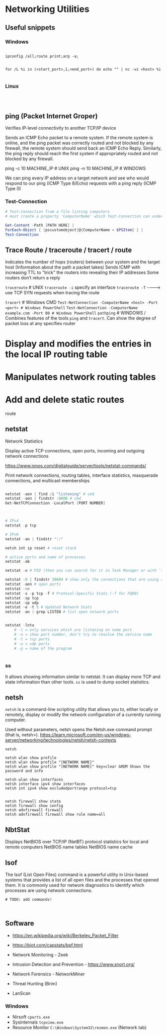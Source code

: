 # Networking Utilities








## Useful snippets

### Windows
```

ipconfig /all;route print;arp -a;


for /L %i in (<start_port>,1,<end_port>) do echo "" | nc -vz <host> %i


```




### Linux
```



```

















## ping (Packet Internet Groper)

Verifies IP-level connectivity to another TCP/IP device

Sends an ICMP Echo packet to a remote system. If the remote system is online, and the ping packet was correctly routed and not blocked by any firewall, the remote system should send back an ICMP Echo Reply. Similarly, the ping reply should reach the first system if appropriately routed and not blocked by any firewall.

ping -c 10 MACHINE_IP # UNIX
ping -n 10 MACHINE_IP # WINDOWS
	
We can ping every IP address on a target network and see who would respond to our ping (ICMP Type 8/Echo) requests with a ping reply (ICMP Type 0)



	
### Test-Connection
```powershell
# Test-Connection from a file listing computers
# must create a property 'ComputerName' which Test-Connection can understand

Get-Content -Path [PATH HERE] |
ForEach-Object { [pscustomobject]@{ComputerName = $PSItem} } |
Test-Connection

```


















## Trace Route / traceroute / tracert / route
Indicates the number of hops (routers) between your system and the target host (Information about the path a packet takes)
Sends ICMP with increasing TTL to "trick" the routers into revealing their IP addresses
Some routers don’t return a reply


`traceroute` # UNIX
`traceroute -i`  specify an interface
`traceroute -T` ---->  use TCP SYN requests when tracing the route


`tracert` # Windows CMD
`Test-NetConnection -ComputerName <host> -Port <port> # Windows PowerShell`
`Test-NetConnection -ComputerName example.com -Port 80 # Windows PowerShell`
`pathping` # WINDOWS / Combines features of the tools `ping` and `tracert`. Can show the degree of packet loss at any specifies router




# Display and modifies the entries in the local IP routing table
# Manipulates network routing tables
# Add and delete static routes
route

















## netstat

Network Statistics

Display active TCP connections, open ports, incoming and outgoing network connections

https://www.ionos.com/digitalguide/server/tools/netstat-commands/






Print network connections, routing tables, interface statistics, masquerade connections, and multicast memberships




```powershell

netstat -aon | find /i "listening" # cmd
netstat -aon | findstr :8000 # cmd
Get-NetTCPConnection -LocalPort [PORT NUMBER]



# IPv4
netstat -p tcp

# IPv6
netstat -an | findstr "::"

netsh int ip reset # reset stack

# active ports and name of processes
netstat -ab

netstat -o # PID (then you can search for it in Task Manager or with `tasklist /fi "pid eq [PID]"`)

netstat -0 | findstr 28604 # show only the connections that are using a specific PID
netstat -aon # open ports
netstat -ne
netstat -s -p tcp -f # Protocol-Specific Stats (-f for FQDN)
netstat -sp tcp
netstat -sp udp
netstat -e -t 5 # Updated Network Stats
netstat -an | grep LISTEN # list open network ports


netstat -lntu
	# -l = only services which are listening on some port
	# -n = show port number, don't try to resolve the service name
	# -t = tcp ports
	# -u = udp ports
	# -p = name of the program
	
```



### ss
It allows showing information similar to netstat. 
It can display more TCP and state information than other tools.
`ss` is used to dump socket statistics.





















##  netsh
`netsh` is a command-line scripting utility that allows you to, either locally or remotely, display or modify the network configuration of a currently running computer.

Used without parameters, netsh opens the Netsh.exe command prompt (that is, netsh>).
https://learn.microsoft.com/en-us/windows-server/networking/technologies/netsh/netsh-contexts

```
netsh

netsh wlan show profile
netsh wlan show profile "[NETWORK NAME]"
netsh wlan show profile "[NETWORK NAME]" key=clear &REM Shows the password and info

netsh wlan show interfaces
netsh interface ipv4 show interfaces
netsh int ipv4 show excludedportrange protocol=tcp

	
netsh firewall show state
netsh firewall show config
netsh advfirewall firewall
netsh advfirewall firewall show rule name=all

```







## NbtStat

Displays NetBIOS over TCP/IP (NetBT) protocol statistics for local and remote computers
NetBIOS name tables
NetBIOS name cache











## lsof
The lsof (List Open Files) command is a powerful utility in Unix-based systems that provides a list of all open files and the processes that opened them. It is commonly used for network diagnostics to identify which processes are using network connections.

```
# TODO: add commands!



```




















## Software

- <https://en.wikipedia.org/wiki/Berkeley_Packet_Filter>
- <https://biot.com/capstats/bpf.html>

- Network Monitoring - Zeek
- Intrusion Detection and Prevention - <https://www.snort.org/>
- Network Forensics - NetworkMiner
- Threat Hunting (Brim)
- LanScan

### Windows
- Nirsoft `cports.exe`
- Sysinternals `tcpview.exe`
- Resource Monitor `C:\Windows\System32\resmon.exe` (Network tab)